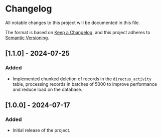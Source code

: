 # Changelog

All notable changes to this project will be documented in this file.

The format is based on [Keep a Changelog](https://keepachangelog.com/en/1.0.0/),
and this project adheres to [Semantic Versioning](https://semver.org/spec/v2.0.0.html).

## [1.1.0] - 2024-07-25
### Added
- Implemented chunked deletion of records in the `directus_activity` table, processing records in batches of 5000 to improve performance and reduce load on the database.

## [1.0.0] - 2024-07-17
### Added
- Initial release of the project.
